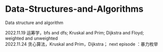 # Data-Structures-and-Algorithms
Data structure and algorithm

2022.11.19 运筹学，bfs and dfs; Kruskal and Prim; Dijkstra and Floyd; weighted and unweighted  
2022.11.24 贪心算法，Kruskal and Prim，Dijkstra； next episode ：暴力枚举